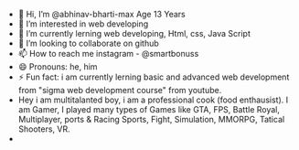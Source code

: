 - 👋 Hi, I’m @abhinav-bharti-max Age 13 Years
- 👀 I’m interested in web developing
- 🌱 I’m currently lerning web developing, Html, css, Java Script
- 💞️ I’m looking to collaborate on github
- 📫 How to reach me instagram - @smartbonuss
- 😄 Pronouns: he, him
- ⚡ Fun fact: i am currently lerning basic and advanced web development from "sigma web development course" from youtube.
-  Hey i am multitalanted boy, i am a professional cook (food enthausist). I am Gamer, I played many types of Games like GTA, FPS, Battle Royal, Multiplayer, ports & Racing Sports, Fight, Simulation, MMORPG, Tatical Shooters, VR.
-  <!--- 
abhinav-bharti-max/abhinav-bharti-max is a ✨ special ✨ repository because its `README.md` (this file) appears on your GitHub profile.
You can click the Preview link to take a look at your changes.
--->
